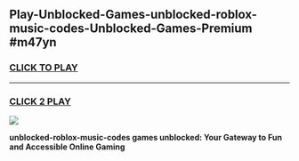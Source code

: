
## Play-Unblocked-Games-unblocked-roblox-music-codes-Unblocked-Games-Premium #m47yn
<h3>
<a href="https://premium.freeplayer.one?title=unblocked-roblox-music-codes&ref=12M">CLICK TO PLAY</a></h3>
<hr>

<h3>
<a href="https://premium.freeplayer.one?title=unblocked-roblox-music-codes&ref=12M">CLICK 2 PLAY</a>
  
</h3>

<a href="https://premium.freeplayer.one?title=unblocked-roblox-music-codes&ref=12M"><img src="https://clearcache.store/games.png"></a>


**unblocked-roblox-music-codes games unblocked: Your Gateway to Fun and Accessible Online Gaming**
